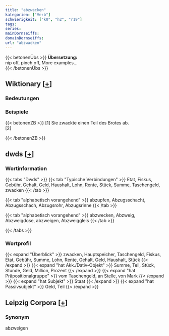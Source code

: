 ```yaml
---
title: "abzwacken"
kategorien: ["Verb"]
schwierigkeit: ["k0", "h2", "r19"]
tags:
series:
mainDornseiffs:
domainDornseiffs:
url: "abzwacken"
---
```


{{< betonenÜbs >}}
**Übersetzung:**  
nip off, pinch off, More examples...  
{{< /betonenÜbs >}}

## Wiktionary [[+](https://de.wiktionary.org/wiki/abzwacken)]

### Bedeutungen

### Beispiele
{{< betonenZB >}}
[1] Sie zwackte einen Teil des Brotes ab.  
[2]  

{{< /betonenZB >}}


## dwds [[+](https://www.dwds.de/wb/abzwacken)]

### Wortinformation
{{< tabs "Dwds" >}}
{{< tab "Typische Verbindungen" >}}
Etat, Fiskus, Gebühr, Gehalt, Geld, Haushalt, Lohn, Rente, Stück, Summe, Taschengeld, zwacken
{{< /tab >}}

{{< tab "alphabetisch vorangehend" >}}
abzupfen, Abzugsschacht, Abzugsschach, Abzugsrohr, Abzugsrinne
{{< /tab >}}

{{< tab "alphabetisch vorangehend" >}}
abzwecken, Abzweig, Abzweigdose, abzweigen, Abzweiggleis
{{< /tab >}}

{{< /tabs >}}

### Wortprofil
{{< expand "Überblick" >}} zwacken, Hauptspeicher, Taschengeld, Fiskus, Etat, Gebühr, Summe, Lohn, Rente, Gehalt, Geld, Haushalt, Stück {{< /expand >}}
{{< expand "hat Akk./Dativ-Objekt" >}} Summe, Teil, Stück, Stunde, Geld, Million, Prozent {{< /expand >}}
{{< expand "hat Präpositionalgruppe" >}} vom Taschengeld, an Stelle, von Mark {{< /expand >}}
{{< expand "hat Subjekt" >}} Staat {{< /expand >}}
{{< expand "hat Passivsubjekt" >}} Geld, Teil {{< /expand >}}

## Leipzig Corpora [[+](https://corpora.uni-leipzig.de/en/res?word=abzwacken&corpusId=deu_newscrawl-public_2018)]


### Synonym
abzweigen

